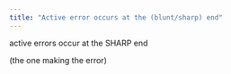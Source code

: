 ```yaml
---
title: "Active error occurs at the (blunt/sharp) end"
---
```

active errors occur at the SHARP end

(the one making the error)


